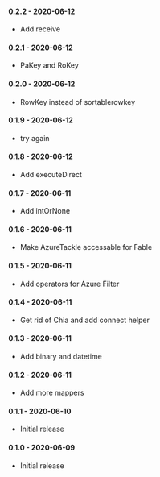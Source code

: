 #### 0.2.2 - 2020-06-12
* Add receive
#### 0.2.1 - 2020-06-12
* PaKey and RoKey
#### 0.2.0 - 2020-06-12
* RowKey instead of sortablerowkey
#### 0.1.9 - 2020-06-12
* try again
#### 0.1.8 - 2020-06-12
* Add executeDirect
#### 0.1.7 - 2020-06-11
* Add intOrNone
#### 0.1.6 - 2020-06-11
* Make AzureTackle accessable for Fable
#### 0.1.5 - 2020-06-11
* Add operators for Azure Filter
#### 0.1.4 - 2020-06-11
* Get rid of Chia and add connect helper
#### 0.1.3 - 2020-06-11
* Add binary and datetime
#### 0.1.2 - 2020-06-11
* Add more mappers
#### 0.1.1 - 2020-06-10
* Initial release
#### 0.1.0 - 2020-06-09
* Initial release
